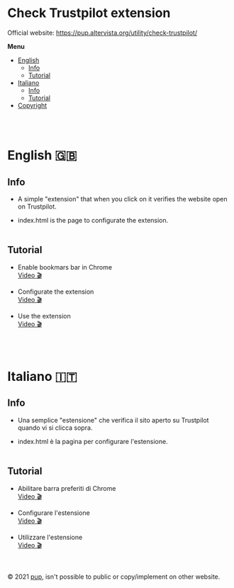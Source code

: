 # Check Trustpilot extension

Official website: https://pup.altervista.org/utility/check-trustpilot/

<b>Menu</b>
- [English](#english)
  - [Info](#info)
  - [Tutorial](#tutorial)
- [Italiano](#italiano)
  - [Info](#info)
  - [Tutorial](#tutorial)
- [Copyright](#copy)

<br><br>
# English :gb:
## Info

- A simple "extension" that when you click on it verifies the website open on Trustpilot.

- index.html is the page to configurate the extension.
  <br><br>
## Tutorial

- Enable bookmars bar in Chrome<br>
  [Video :clapper:](https://youtu.be/bgVlQYXG1X)

- Configurate the extension<br>
  [Video :clapper:](https://youtu.be/MpfvjQeF3W8)
  
- Use the extension<br>
  [Video :clapper:](https://youtu.be/lnh8YHaJWxI)

<br><br>
# Italiano :it:	
## Info

- Una semplice "estensione" che verifica il sito aperto su Trustpilot quando vi si clicca sopra.

- index.html è la pagina per configurare l'estensione.
  <br><br>
## Tutorial

- Abilitare barra preferiti di Chrome<br>
  [Video :clapper:](https://youtu.be/bgVlQYXG1X)

- Configurare l'estensione<br>
  [Video :clapper:](https://youtu.be/MpfvjQeF3W8)
  
- Utilizzare l'estensione<br>
  [Video :clapper:](https://youtu.be/lnh8YHaJWxI)

<br><br>
<a name="copy">© 2021 [pup](https://pup.altervista.org), isn't possible to public or copy/implement on other website.</a>
